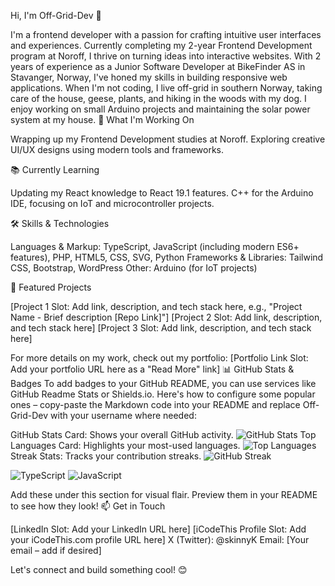 Hi, I'm Off-Grid-Dev 👋

I'm a frontend developer with a passion for crafting intuitive user interfaces and experiences. Currently completing my 2-year Frontend Development program at Noroff, I thrive on turning ideas into interactive websites. With 2 years of experience as a Junior Software Developer at BikeFinder AS in Stavanger, Norway, I've honed my skills in building responsive web applications.
When I'm not coding, I live off-grid in southern Norway, taking care of the house, geese, plants, and hiking in the woods with my dog. I enjoy working on small Arduino projects and maintaining the solar power system at my house.
🚀 What I'm Working On

Wrapping up my Frontend Development studies at Noroff.
Exploring creative UI/UX designs using modern tools and frameworks.

📚 Currently Learning

Updating my React knowledge to React 19.1 features.
C++ for the Arduino IDE, focusing on IoT and microcontroller projects.

🛠️ Skills & Technologies

Languages & Markup: TypeScript, JavaScript (including modern ES6+ features), PHP, HTML5, CSS, SVG, Python
Frameworks & Libraries: Tailwind CSS, Bootstrap, WordPress
Other: Arduino (for IoT projects)

🌟 Featured Projects

[Project 1 Slot: Add link, description, and tech stack here, e.g., "Project Name - Brief description [Repo Link]"]
[Project 2 Slot: Add link, description, and tech stack here]
[Project 3 Slot: Add link, description, and tech stack here]

For more details on my work, check out my portfolio: [Portfolio Link Slot: Add your portfolio URL here as a "Read More" link]
📊 GitHub Stats & Badges
To add badges to your GitHub README, you can use services like GitHub Readme Stats or Shields.io. Here's how to configure some popular ones – copy-paste the Markdown code into your README and replace Off-Grid-Dev with your username where needed:

GitHub Stats Card: Shows your overall GitHub activity.
![GitHub Stats](https://github-readme-stats.vercel.app/api?username=Off-Grid-Dev&show_icons=true&theme=radical&hide_border=true)
Top Languages Card: Highlights your most-used languages.
![Top Languages](https://github-readme-stats.vercel.app/api/top-langs/?username=Off-Grid-Dev&layout=compact&theme=radical&hide_border=true)
Streak Stats: Tracks your contribution streaks.
![GitHub Streak](https://github-readme-streak-stats.herokuapp.com/?user=Off-Grid-Dev&theme=radical&hide_border=true)


![TypeScript](https://img.shields.io/badge/TypeScript-007ACC?style=for-the-badge&logo=typescript&logoColor=white)
![JavaScript](https://img.shields.io/badge/javascript-gray?style=for-the-badge&logo=javascript&logoColor=f0dc4e&logoSize=auto)


Add these under this section for visual flair. Preview them in your README to see how they look!
📫 Get in Touch

[LinkedIn Slot: Add your LinkedIn URL here]
[iCodeThis Profile Slot: Add your iCodeThis.com profile URL here]
X (Twitter): @skinnyK
Email: [Your email – add if desired]

Let's connect and build something cool! 😊
